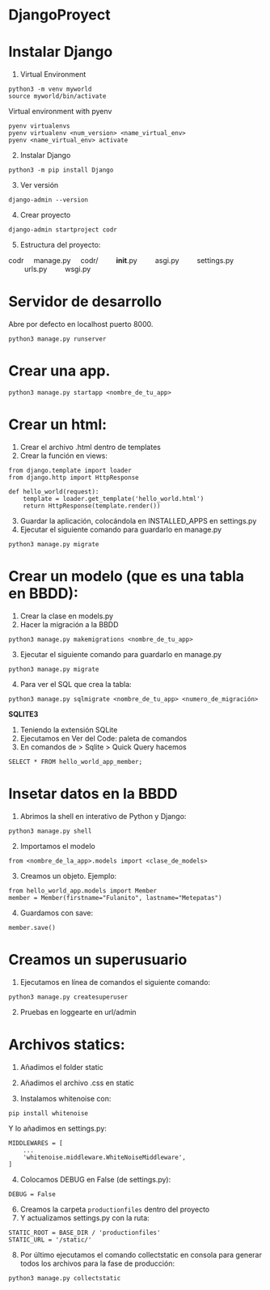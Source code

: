 # DjangoProyect

# Instalar Django

1. Virtual Environment
```
python3 -m venv myworld
source myworld/bin/activate
```
Virtual environment with pyenv
```
pyenv virtualenvs
pyenv virtualenv <num_version> <name_virtual_env>
pyenv <name_virtual_env> activate
```
2. Instalar Django
```
python3 -m pip install Django
```
3. Ver versión
```
django-admin --version 
```
4. Crear proyecto
```
django-admin startproject codr
```

5. Estructura del proyecto:

codr
    manage.py
    codr/
        __init__.py
        asgi.py
        settings.py
        urls.py
        wsgi.py

# Servidor de desarrollo
Abre por defecto en localhost puerto 8000.
```
python3 manage.py runserver
```

# Crear una app.

```
python3 manage.py startapp <nombre_de_tu_app>
```

# Crear un html:
1. Crear el archivo .html dentro de templates
2. Crear la función en views:
```
from django.template import loader
from django.http import HttpResponse

def hello_world(request):
    template = loader.get_template('hello_world.html')
    return HttpResponse(template.render())
```
3. Guardar la aplicación, colocándola en INSTALLED_APPS en settings.py
4. Ejecutar el siguiente comando para guardarlo en manage.py
```
python3 manage.py migrate
```

# Crear un modelo (que es una tabla en BBDD):
1. Crear la clase en models.py
2. Hacer la migración a la BBDD
```
python3 manage.py makemigrations <nombre_de_tu_app>
```
3. Ejecutar el siguiente comando para guardarlo en manage.py
```
python3 manage.py migrate
```
4. Para ver el SQL que crea la tabla:
```
python3 manage.py sqlmigrate <nombre_de_tu_app> <numero_de_migración>
```

**SQLITE3**
1. Teniendo la extensión SQLite
2. Ejecutamos en Ver del Code: paleta de comandos
3. En comandos de > Sqlite > Quick Query hacemos
```
SELECT * FROM hello_world_app_member;
``` 


# Insetar datos en la BBDD
1. Abrimos la shell en interativo de Python y Django:
```
python3 manage.py shell
```
2. Importamos el modelo
```
from <nombre_de_la_app>.models import <clase_de_models>
```
3. Creamos un objeto.
Ejemplo:
```
from hello_world_app.models import Member
member = Member(firstname="Fulanito", lastname="Metepatas")
```
4. Guardamos con save:
```
member.save()
```

# Creamos un superusuario
1. Ejecutamos en línea de comandos el siguiente comando:
```
python3 manage.py createsuperuser
```
2. Pruebas en loggearte en url/admin



# Archivos statics:
1. Añadimos el folder static
2. Añadimos el archivo .css en static

3. Instalamos whitenoise con:
```
pip install whitenoise
```
Y lo añadimos en settings.py:
```
MIDDLEWARES = [
    ...
    'whitenoise.middleware.WhiteNoiseMiddleware',
] 
```
4. Colocamos DEBUG en False (de settings.py):
```
DEBUG = False
```
6. Creamos la carpeta `productionfiles` dentro del proyecto
7. Y actualizamos settings.py con la ruta:
```
STATIC_ROOT = BASE_DIR / 'productionfiles'
STATIC_URL = '/static/'
```
8. Por último ejecutamos el comando collectstatic en consola para generar todos los archivos para la fase de producción:
```
python3 manage.py collectstatic
```
